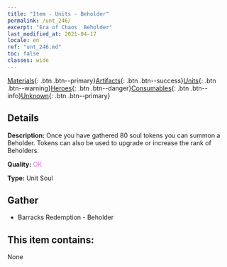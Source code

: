 ```yaml
---
title: "Item - Units - Beholder"
permalink: /unt_246/
excerpt: "Era of Chaos  Beholder"
last_modified_at: 2021-04-17
locale: en
ref: "unt_246.md"
toc: false
classes: wide
---
```

 [Materials](/Items/){: .btn .btn--primary}[Artifacts](/Items/Artifacts/){: .btn .btn--success}[Units](/Items/Units/){: .btn .btn--warning}[Heroes](/Items/Heroes/){: .btn .btn--danger}[Consumables](/Items/Consumables/){: .btn .btn--info}[Unknown](/Items/Unknown/){: .btn .btn--primary}

## Details
 **Description:** Once you have gathered 80 soul tokens you can summon a Beholder. Tokens can also be used to upgrade or increase the rank of Beholders.

 **Quality:** <span style="color: #DA70D6">OK</span>

 **Type:** Unit Soul

## Gather

*    Barracks Redemption - Beholder 

## This item contains:

  None


